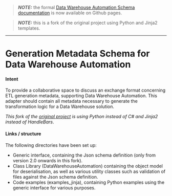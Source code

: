 > **_NOTE:_**  the formal [Data Warehouse Automation Schema documentation](https://data-solution-automation-engine.github.io/data-warehouse-automation-metadata-schema/) is now available on Github pages.

> **_NOTE:_** this is a fork of the original project using Python and Jinja2 templates. 
---

# Generation Metadata Schema for Data Warehouse Automation

#### Intent

To provide a collaborative space to discuss an exchange format concerning ETL generation metadata, supporting Data Warehouse Automation. This adapter should contain all metadata necessary to generate the transformation logic for a Data Warehouse solution.

_This fork of the [original project](https://github.com/data-solution-automation-engine/data-warehouse-automation-metadata-schema) is using Python instead of C# and Jinja2 instead of HandleBars_.

#### Links / structure

The following directories have been set up:

* Generic interface, containing the Json schema definition (only from version 2.0 onwards in this fork). 
* Class Library (DataWarehouseAutomation) containing the object model for deserialisation, as well as various utility classes such as validation of files against the Json schema definition.
* Code examples (examples_jinja), containing Python examples using the generic interface for various purposes.
